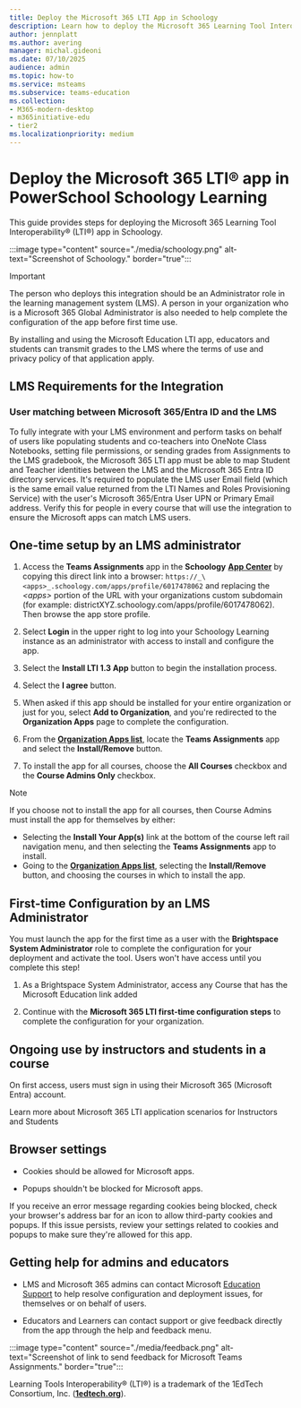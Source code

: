 ```yaml
---
title: Deploy the Microsoft 365 LTI App in Schoology
description: Learn how to deploy the Microsoft 365 Learning Tool Interoperability (LTI) app in PowerSchool Schoology Learning.
author: jennplatt
ms.author: avering
manager: michal.gideoni
ms.date: 07/10/2025
audience: admin
ms.topic: how-to
ms.service: msteams
ms.subservice: teams-education
ms.collection: 
- M365-modern-desktop
- m365initiative-edu
- tier2
ms.localizationpriority: medium
---
```

# Deploy the Microsoft 365 LTI® app in PowerSchool Schoology Learning

This guide provides steps for deploying the Microsoft 365 Learning Tool Interoperability® (LTI®) app in Schoology.

:::image type="content" source="./media/schoology.png" alt-text="Screenshot of Schoology." border="true":::

> [!IMPORTANT]
> The person who deploys this integration should be an Administrator role in the learning management system (LMS). A person in your organization who is a Microsoft 365 Global Administrator is also needed to help complete the configuration of the app before first time use.

By installing and using the Microsoft Education LTI app, educators and students can transmit grades to the LMS where the terms of use and privacy policy of that application apply.

## LMS Requirements for the Integration

### User matching between Microsoft 365/Entra ID and the LMS

To fully integrate with your LMS environment and perform tasks on behalf of users like populating students and co-teachers into OneNote Class Notebooks, setting file permissions, or sending grades from Assignments to the LMS gradebook, the Microsoft 365 LTI app must be able to map Student and Teacher identities between the LMS and the Microsoft 365 Entra ID directory services. It's required to populate the LMS user Email field (which is the same email value returned from the LTI Names and Roles Provisioning Service) with the user's Microsoft 365/Entra User UPN or Primary Email address. Verify this for people in every course that will use the integration to ensure the Microsoft apps can match LMS users.

## One-time setup by an LMS administrator

1. Access the **Teams Assignments** app in the **Schoology** [**App Center**](https://app.schoology.com/apps) by copying this direct link into a browser: `https://_\<apps>_.schoology.com/apps/profile/6017478062` and replacing the _\<apps>_ portion of the URL with your organizations custom subdomain (for example: districtXYZ.schoology.com/apps/profile/6017478062). Then browse the app store profile.

1. Select **Login** in the upper right to log into your Schoology Learning instance as an administrator with access to install and configure the app.

1. Select the **Install LTI 1.3 App** button to begin the installation process.

1. Select the **I agree** button.

1. When asked if this app should be installed for your entire organization or just for you, select **Add to Organization**, and you're redirected to the **Organization Apps** page to complete the configuration.

1. From the [**Organization Apps list**](https://app.schoology.com/apps/school_apps), locate the **Teams Assignments** app and select the **Install/Remove** button.

1. To install the app for all courses, choose the **All Courses** checkbox and the **Course Admins Only** checkbox.

> [!NOTE]
> If you choose not to install the app for all courses, then Course Admins must install the app for themselves by either:
>
> - Selecting the **Install Your App(s)** link at the bottom of the course left rail navigation menu, and then selecting the **Teams Assignments** app to install.
> - Going to the [**Organization Apps list**](https://app.schoology.com/apps/school_apps), selecting the **Install/Remove** button, and choosing the courses in which to install the app.

## First-time Configuration by an LMS Administrator

You must launch the app for the first time as a user with the **Brightspace System Administrator** role to complete the configuration for your deployment and activate the tool. Users won't have access until you complete this step!

1. As a Brightspace System Administrator, access any Course that has the Microsoft Education link added

1. Continue with the **Microsoft 365 LTI first-time configuration steps** to complete the configuration for your organization.
<!-- -->
## Ongoing use by instructors and students in a course

On first access, users must sign in using their Microsoft 365 (Microsoft Entra) account.

Learn more about Microsoft 365 LTI application scenarios for Instructors and Students
<!-- -->
## Browser settings

- Cookies should be allowed for Microsoft apps.

- Popups shouldn't be blocked for Microsoft apps.

If you receive an error message regarding cookies being blocked, check your browser's address bar for an icon to allow third-party cookies and popups. If this issue persists, review your settings related to cookies and popups to make sure they're allowed for this app.

## Getting help for admins and educators

- LMS and Microsoft 365 admins can contact Microsoft [Education Support](https://aka.ms/edusupport) to help resolve configuration and deployment issues, for themselves or on behalf of users.

- Educators and Learners can contact support or give feedback directly from the app through the help and feedback menu.

:::image type="content" source="./media/feedback.png" alt-text="Screenshot of link to send feedback for Microsoft Teams Assignments." border="true":::

Learning Tools Interoperability® (LTI®) is a trademark of the 1EdTech Consortium, Inc. (**[**1edtech.org**](https://1edtech.org)**).
